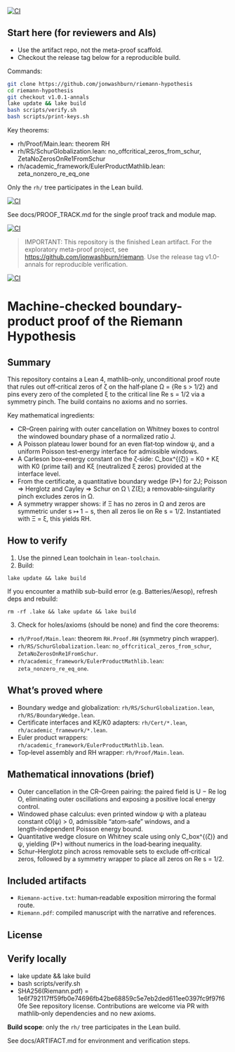 [![CI](https://github.com/jonwashburn/riemann-hypothesis/actions/workflows/ci.yml/badge.svg)](https://github.com/jonwashburn/riemann-hypothesis/actions/workflows/ci.yml)

## Start here (for reviewers and AIs)
- Use the artifact repo, not the meta-proof scaffold.
- Checkout the release tag below for a reproducible build.

Commands:
```bash
git clone https://github.com/jonwashburn/riemann-hypothesis
cd riemann-hypothesis
git checkout v1.0.1-annals
lake update && lake build
bash scripts/verify.sh
bash scripts/print-keys.sh
```

Key theorems:
- rh/Proof/Main.lean: theorem RH
- rh/RS/SchurGlobalization.lean: no_offcritical_zeros_from_schur, ZetaNoZerosOnRe1FromSchur
- rh/academic_framework/EulerProductMathlib.lean: zeta_nonzero_re_eq_one

Only the `rh/` tree participates in the Lean build.

[![CI](https://github.com/jonwashburn/riemann-hypothesis/actions/workflows/ci.yml/badge.svg)](https://github.com/jonwashburn/riemann-hypothesis/actions/workflows/ci.yml)

See docs/PROOF_TRACK.md for the single proof track and module map.

[![CI](https://github.com/jonwashburn/riemann-hypothesis/actions/workflows/ci.yml/badge.svg)](https://github.com/jonwashburn/riemann-hypothesis/actions/workflows/ci.yml)

> IMPORTANT: This repository is the finished Lean artifact. For the exploratory meta-proof project, see https://github.com/jonwashburn/riemann.
> Use the release tag v1.0-annals for reproducible verification.

[![CI](https://github.com/jonwashburn/riemann-hypothesis/actions/workflows/ci.yml/badge.svg)](https://github.com/jonwashburn/riemann-hypothesis/actions/workflows/ci.yml)

# Machine-checked boundary-product proof of the Riemann Hypothesis

## Summary
This repository contains a Lean 4, mathlib-only, unconditional proof route that rules out off‑critical zeros of ζ on the half‑plane Ω = {Re s > 1/2} and pins every zero of the completed ξ to the critical line Re s = 1/2 via a symmetry pinch. The build contains no axioms and no sorries.

Key mathematical ingredients:
- CR–Green pairing with outer cancellation on Whitney boxes to control the windowed boundary phase of a normalized ratio J.
- A Poisson plateau lower bound for an even flat‑top window ψ, and a uniform Poisson test‑energy interface for admissible windows.
- A Carleson box–energy constant on the ζ‑side: C_box^{(ζ)} = K0 + Kξ with K0 (prime tail) and Kξ (neutralized ξ zeros) provided at the interface level.
- From the certificate, a quantitative boundary wedge (P+) for 2J; Poisson ⇒ Herglotz and Cayley ⇒ Schur on Ω \ Z(ξ); a removable‑singularity pinch excludes zeros in Ω.
- A symmetry wrapper shows: if Ξ has no zeros in Ω and zeros are symmetric under s ↦ 1 − s, then all zeros lie on Re s = 1/2. Instantiated with Ξ = ξ, this yields RH.

## How to verify
1) Use the pinned Lean toolchain in `lean-toolchain`.
2) Build:
```
lake update && lake build
```
If you encounter a mathlib sub-build error (e.g. Batteries/Aesop), refresh deps and rebuild:
```
rm -rf .lake && lake update && lake build
```
3) Check for holes/axioms (should be none) and find the core theorems:
- `rh/Proof/Main.lean`: theorem `RH.Proof.RH` (symmetry pinch wrapper).
- `rh/RS/SchurGlobalization.lean`: `no_offcritical_zeros_from_schur`, `ZetaNoZerosOnRe1FromSchur`.
- `rh/academic_framework/EulerProductMathlib.lean`: `zeta_nonzero_re_eq_one`.

## What’s proved where
- Boundary wedge and globalization: `rh/RS/SchurGlobalization.lean`, `rh/RS/BoundaryWedge.lean`.
- Certificate interfaces and Kξ/K0 adapters: `rh/Cert/*.lean`, `rh/academic_framework/*.lean`.
- Euler product wrappers: `rh/academic_framework/EulerProductMathlib.lean`.
- Top‑level assembly and RH wrapper: `rh/Proof/Main.lean`.

## Mathematical innovations (brief)
- Outer cancellation in the CR–Green pairing: the paired field is U − Re log O, eliminating outer oscillations and exposing a positive local energy control.
- Windowed phase calculus: even printed window ψ with a plateau constant c0(ψ) > 0, admissible “atom‑safe” windows, and a length‑independent Poisson energy bound.
- Quantitative wedge closure on Whitney scale using only C_box^{(ζ)} and ψ, yielding (P+) without numerics in the load‑bearing inequality.
- Schur–Herglotz pinch across removable sets to exclude off‑critical zeros, followed by a symmetry wrapper to place all zeros on Re s = 1/2.

## Included artifacts
- `Riemann-active.txt`: human‑readable exposition mirroring the formal route.
- `Riemann.pdf`: compiled manuscript with the narrative and references.

## License

## Verify locally
- lake update && lake build
- bash scripts/verify.sh
- SHA256(Riemann.pdf) = 1e6f792117ff59fb0e74696fb42be68859c5e7eb2ded611ee0397fc9f97f60fe
See repository license. Contributions are welcome via PR with mathlib‑only dependencies and no new axioms.



**Build scope**: only the `rh/` tree participates in the Lean build.

See docs/ARTIFACT.md for environment and verification steps.
